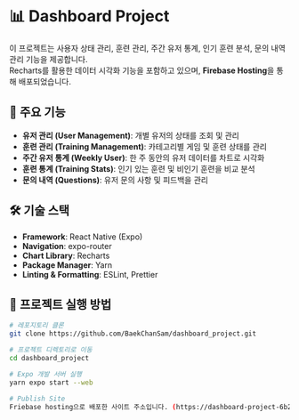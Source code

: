 # 📊 Dashboard Project

이 프로젝트는 사용자 상태 관리, 훈련 관리, 주간 유저 통계, 인기 훈련 분석, 문의 내역 관리 기능을 제공합니다.  
Recharts를 활용한 데이터 시각화 기능을 포함하고 있으며, **Firebase Hosting**을 통해 배포되었습니다.  


## 📌 주요 기능
- **유저 관리 (User Management)**: 개별 유저의 상태를 조회 및 관리  
- **훈련 관리 (Training Management)**: 카테고리별 게임 및 훈련 상태를 관리  
- **주간 유저 통계 (Weekly User)**: 한 주 동안의 유저 데이터를 차트로 시각화  
- **훈련 통계 (Training Stats)**: 인기 있는 훈련 및 비인기 훈련을 비교 분석  
- **문의 내역 (Questions)**: 유저 문의 사항 및 피드백을 관리  

 

## 🛠️ 기술 스택
- **Framework**: React Native (Expo)  
- **Navigation**: expo-router  
- **Chart Library**: Recharts  
- **Package Manager**: Yarn  
- **Linting & Formatting**: ESLint, Prettier  


## 🚀 프로젝트 실행 방법

```sh
# 레포지토리 클론
git clone https://github.com/BaekChanSam/dashboard_project.git

# 프로젝트 디렉토리로 이동
cd dashboard_project

# Expo 개발 서버 실행
yarn expo start --web

# Publish Site
Friebase hosting으로 배포한 사이트 주소입니다. (https://dashboard-project-6b2be.web.app)